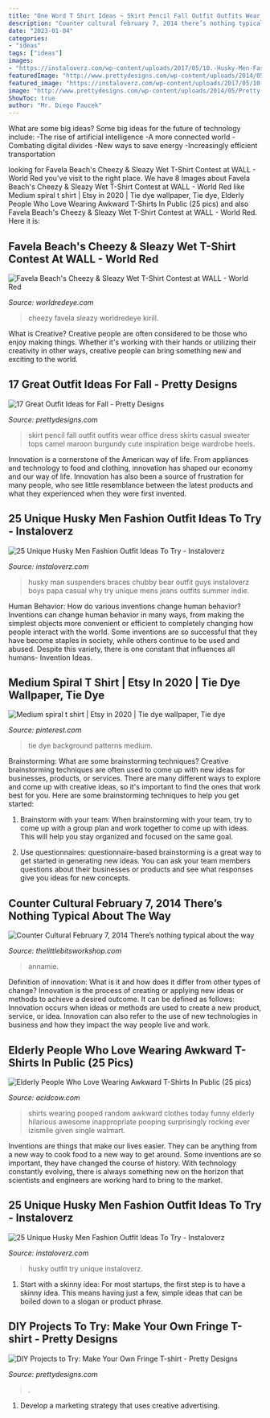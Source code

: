 ```yaml
---
title: "One Word T Shirt Ideas ~ Skirt Pencil Fall Outfit Outfits Wear Office Dress Skirts Casual Sweater Tops Camel Maroon Burgundy Cute Inspiration Beige Wardrobe Heels"
description: "Counter cultural february 7, 2014 there’s nothing typical about the way"
date: "2023-01-04"
categories:
- "ideas"
tags: ["ideas"]
images:
- "https://instaloverz.com/wp-content/uploads/2017/05/10.-Husky-Men-Fashion.jpg"
featuredImage: "http://www.prettydesigns.com/wp-content/uploads/2014/05/Pretty-Shirt.jpg"
featured_image: "https://instaloverz.com/wp-content/uploads/2017/05/10.-Husky-Men-Fashion.jpg"
image: "http://www.prettydesigns.com/wp-content/uploads/2014/05/Pretty-Shirt.jpg"
ShowToc: true
author: "Mr. Diego Paucek"
---
```



What are some big ideas?
Some big ideas for the future of technology include: 
-The rise of artificial intelligence 
-A more connected world 
-Combating digital divides 
-New ways to save energy 
-Increasingly efficient transportation

	

		
looking for Favela Beach&#039;s Cheezy &amp; Sleazy Wet T-Shirt Contest at WALL - World Red you've visit to the right place. We have 8 Images about Favela Beach&#039;s Cheezy &amp; Sleazy Wet T-Shirt Contest at WALL - World Red like Medium spiral t shirt | Etsy in 2020 | Tie dye wallpaper, Tie dye, Elderly People Who Love Wearing Awkward T-Shirts In Public (25 pics) and also Favela Beach&#039;s Cheezy &amp; Sleazy Wet T-Shirt Contest at WALL - World Red. Here it is:
		
    
## Favela Beach&#039;s Cheezy &amp; Sleazy Wet T-Shirt Contest At WALL - World Red

<img loading=lazy src="https://worldredeye.com/wp-content/uploads/2015/05/14/2-DSC_6357_new-898x599.jpg" onerror="this.onerror=null;this.src='https://tse1.mm.bing.net/th?id=OIP.V8YY1mbgld91Vcw6sel5ggHaE8&amp;pid=15.1';" alt="Favela Beach&#039;s Cheezy &amp; Sleazy Wet T-Shirt Contest at WALL - World Red">

_Source: worldredeye.com_

>cheezy favela sleazy worldredeye kirill. 

	

What is Creative?
Creative people are often considered to be those who enjoy making things. Whether it's working with their hands or utilizing their creativity in other ways, creative people can bring something new and exciting to the world.

    
## 17 Great Outfit Ideas For Fall - Pretty Designs

<img loading=lazy src="http://www.prettydesigns.com/wp-content/uploads/2015/09/Pencil-Skirt.jpg" onerror="this.onerror=null;this.src='https://tse3.mm.bing.net/th?id=OIP.paeq-mxH-YZzy1-7Gul5NgHaMy&amp;pid=15.1';" alt="17 Great Outfit Ideas for Fall - Pretty Designs">

_Source: prettydesigns.com_

>skirt pencil fall outfit outfits wear office dress skirts casual sweater tops camel maroon burgundy cute inspiration beige wardrobe heels. 

	

Innovation is a cornerstone of the American way of life. From appliances and technology to food and clothing, innovation has shaped our economy and our way of life. Innovation has also been a source of frustration for many people, who see little resemblance between the latest products and what they experienced when they were first invented.

    
## 25 Unique Husky Men Fashion Outfit Ideas To Try - Instaloverz

<img loading=lazy src="https://instaloverz.com/wp-content/uploads/2017/05/10.-Husky-Men-Fashion.jpg" onerror="this.onerror=null;this.src='https://tse4.mm.bing.net/th?id=OIP.sRCPPt2_a9D1xC1Yk1IlWAHaJ4&amp;pid=15.1';" alt="25 Unique Husky Men Fashion Outfit Ideas To Try - Instaloverz">

_Source: instaloverz.com_

>husky man suspenders braces chubby bear outfit guys instaloverz boys papa casual why try unique mens jeans outfits summer indie. 

	

Human Behavior: How do various inventions change human behavior?
Inventions can change human behavior in many ways, from making the simplest objects more convenient or efficient to completely changing how people interact with the world. Some inventions are so successful that they have become staples in society, while others continue to be used and abused. Despite this variety, there is one constant that influences all humans- Invention Ideas.

    
## Medium Spiral T Shirt | Etsy In 2020 | Tie Dye Wallpaper, Tie Dye

<img loading=lazy src="https://i.pinimg.com/736x/84/59/25/84592523ec1a74bcd8b1b7f0ccb51c7e.jpg" onerror="this.onerror=null;this.src='https://tse3.mm.bing.net/th?id=OIP.XslAmFvB4MMsaSzxNlfnlwHaJ4&amp;pid=15.1';" alt="Medium spiral t shirt | Etsy in 2020 | Tie dye wallpaper, Tie dye">

_Source: pinterest.com_

>tie dye background patterns medium. 

	

Brainstorming: What are some brainstorming techniques?
Creative brainstorming techniques are often used to come up with new ideas for businesses, products, or services. There are many different ways to explore and come up with creative ideas, so it's important to find the ones that work best for you. Here are some brainstorming techniques to help you get started:
1. Brainstorm with your team: When brainstorming with your team, try to come up with a group plan and work together to come up with ideas. This will help you stay organized and focused on the same goal.

2. Use questionnaires: questionnaire-based brainstorming is a great way to get started in generating new ideas. You can ask your team members questions about their businesses or products and see what responses give you ideas for new concepts.


    
## Counter Cultural February 7, 2014 There’s Nothing Typical About The Way

<img loading=lazy src="https://www.thelittlebitsworkshop.com/thelittlebitsworkshop.com/Resources/Archive_files/shapeimage_13.png" onerror="this.onerror=null;this.src='https://tse2.mm.bing.net/th?id=OIP.ov6MYvazcU-FePXBYuvCYwAAAA&amp;pid=15.1';" alt="Counter Cultural February 7, 2014 There’s nothing typical about the way">

_Source: thelittlebitsworkshop.com_

>annamie. 

	

Definition of innovation: What is it and how does it differ from other types of change?
Innovation is the process of creating or applying new ideas or methods to achieve a desired outcome. It can be defined as follows: 
Innovation occurs when ideas or methods are used to create a new product, service, or idea. Innovation can also refer to the use of new technologies in business and how they impact the way people live and work.

    
## Elderly People Who Love Wearing Awkward T-Shirts In Public (25 Pics)

<img loading=lazy src="https://cdn.acidcow.com/pics/20160624/funny_tshirts_04.jpg" onerror="this.onerror=null;this.src='https://tse3.mm.bing.net/th?id=OIP.ct7zOwGcQzF4IyXdYk6mBAHaLZ&amp;pid=15.1';" alt="Elderly People Who Love Wearing Awkward T-Shirts In Public (25 pics)">

_Source: acidcow.com_

>shirts wearing pooped random awkward clothes today funny elderly hilarious awesome inappropriate pooping surprisingly rocking ever izismile given single walmart. 

	

Inventions are things that make our lives easier. They can be anything from a new way to cook food to a new way to get around. Some inventions are so important, they have changed the course of history. With technology constantly evolving, there is always something new on the horizon that scientists and engineers are working hard to bring to the market.

    
## 25 Unique Husky Men Fashion Outfit Ideas To Try - Instaloverz

<img loading=lazy src="http://www.instaloverz.com/wp-content/uploads/2017/05/14.-Husky-Men-Outfit.jpg" onerror="this.onerror=null;this.src='https://tse1.mm.bing.net/th?id=OIP.FQEde7kMrkxluvL_1IS-KwHaLG&amp;pid=15.1';" alt="25 Unique Husky Men Fashion Outfit Ideas To Try - Instaloverz">

_Source: instaloverz.com_

>husky outfit try unique instaloverz. 

	

1. Start with a skinny idea: For most startups, the first step is to have a skinny idea. This means having just a few, simple ideas that can be boiled down to a slogan or product phrase.

    
## DIY Projects To Try: Make Your Own Fringe T-shirt - Pretty Designs

<img loading=lazy src="http://www.prettydesigns.com/wp-content/uploads/2014/05/Pretty-Shirt.jpg" onerror="this.onerror=null;this.src='https://tse4.mm.bing.net/th?id=OIP.FeK_ERFnHr2jt_WYTfYYGgHaL1&amp;pid=15.1';" alt="DIY Projects to Try: Make Your Own Fringe T-shirt - Pretty Designs">

_Source: prettydesigns.com_

>. 

	

1. Develop a marketing strategy that uses creative advertising.

